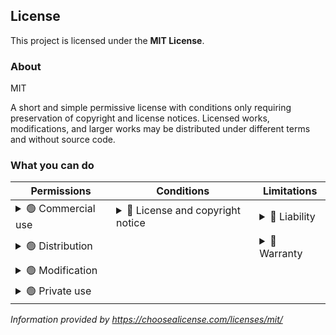 ## License
This project is licensed under the **MIT License**.

### About
MIT

A short and simple permissive license with conditions only requiring preservation of copyright and license notices. Licensed works, modifications, and larger works may be distributed under different terms and without source code.

### What you can do
| Permissions                                                                                                                       | Conditions                                                                                                                                                   | Limitations                                                                                                            |
|-----------------------------------------------------------------------------------------------------------------------------------|--------------------------------------------------------------------------------------------------------------------------------------------------------------|------------------------------------------------------------------------------------------------------------------------|
| <details><summary>🟢 Commercial use</summary>The licensed material and derivatives may be used for commercial purposes.</details> | <details><summary>🔵 License and copyright notice</summary>A copy of the license and copyright notice must be included with the licensed material.</details> | <details><summary>🔴 Liability</summary>This license includes a limitation of liability.</details>                     |
| <details><summary>🟢 Distribution</summary>The licensed material may be distributed.</details>                                    |                                                                                                                                                              | <details><summary>🔴 Warranty</summary>This license explicitly states that it does NOT provide any warranty.</details> |
| <details><summary>🟢 Modification</summary>The licensed material may be modified.</details>                                       |                                                                                                                                                              |                                                                                                                        |
| <details><summary>🟢 Private use</summary>The licensed material may be used and modified in private.</details>                    |                                                                                                                                                              |                                                                                                                        |

*Information provided by https://choosealicense.com/licenses/mit/*
